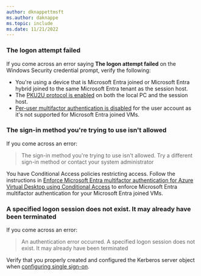 ```yaml
---
author: dknappettmsft
ms.author: daknappe
ms.topic: include
ms.date: 11/21/2022
---
```

### The logon attempt failed

If you come across an error saying **The logon attempt failed** on the Windows Security credential prompt, verify the following:

- You're using a device that is Microsoft Entra joined or Microsoft Entra hybrid joined to the same Microsoft Entra tenant as the session host.
- The [PKU2U protocol is enabled](/windows/security/threat-protection/security-policy-settings/network-security-allow-pku2u-authentication-requests-to-this-computer-to-use-online-identities) on both the local PC and the session host.
- [Per-user multifactor authentication is disabled](/azure/virtual-desktop/set-up-mfa#azure-ad-joined-session-host-vms) for the user account as it's not supported for Microsoft Entra joined VMs.

### The sign-in method you're trying to use isn't allowed

If you come across an error:

> The sign-in method you're trying to use isn't allowed. Try a different sign-in method or contact your system administrator

You have Conditional Access policies restricting access. Follow the instructions in [Enforce Microsoft Entra multifactor authentication for Azure Virtual Desktop using Conditional Access](/azure/virtual-desktop/set-up-mfa#azure-ad-joined-session-host-vms) to enforce Microsoft Entra multifactor authentication for your Microsoft Entra joined VMs.

### A specified logon session does not exist. It may already have been terminated

If you come across an error:

> An authentication error occurred. A specified logon session does not exist. It may already have been terminated

Verify that you properly created and configured the Kerberos server object when [configuring single sign-on](/azure/virtual-desktop/configure-single-sign-on).
